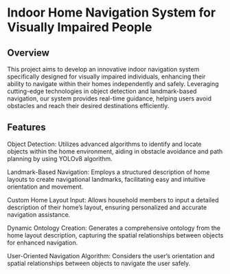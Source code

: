 
# Indoor Home Navigation System for Visually Impaired People






## Overview
This project aims to develop an innovative indoor navigation system specifically designed for visually impaired individuals, enhancing their ability to navigate within their homes independently and safely. Leveraging cutting-edge technologies in object detection and landmark-based navigation, our system provides real-time guidance, helping users avoid obstacles and reach their desired destinations efficiently.
## Features
Object Detection: Utilizes advanced algorithms to identify and locate objects within the home environment, aiding in obstacle avoidance and path planning by using YOLOv8 algorithm.

Landmark-Based Navigation: Employs a structured description of home layouts to create navigational landmarks, facilitating easy and intuitive orientation and movement.

Custom Home Layout Input: Allows household members to input a detailed description of their home’s layout, ensuring personalized and accurate navigation assistance.

Dynamic Ontology Creation: Generates a comprehensive ontology from the home layout description, capturing the spatial relationships between objects for enhanced navigation.

User-Oriented Navigation Algorithm: Considers the user’s orientation and spatial relationships between objects to navigate the user safely.

